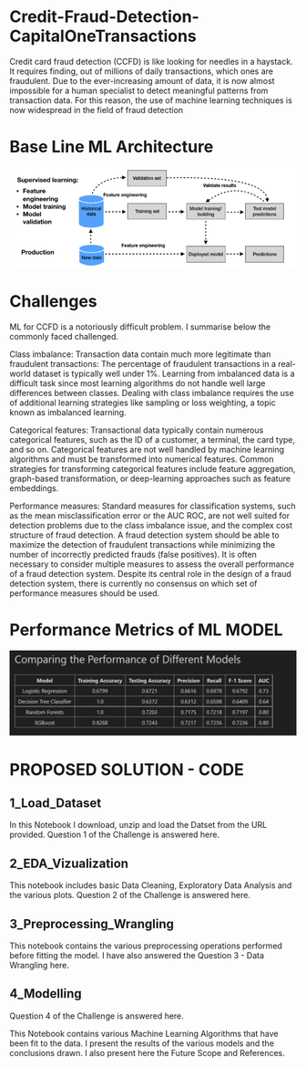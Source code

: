# Credit-Fraud-Detection-CapitalOneTransactions

Credit card fraud detection (CCFD) is like looking for needles in a haystack. It requires finding, out of millions of daily transactions, which ones are fraudulent. Due to the ever-increasing amount of data, it is now almost impossible for a human specialist to detect meaningful patterns from transaction data. For this reason, the use of machine learning techniques is now widespread in the field of fraud detection

# Base Line ML Architecture

![baseline_ML_workflow](baseline_ML_workflow.png)

# Challenges

ML for CCFD is a notoriously difficult problem. I summarise below the commonly faced challenged. 

Class imbalance: Transaction data contain much more legitimate than fraudulent transactions: The percentage of fraudulent transactions in a real-world dataset is typically well under 1%. Learning from imbalanced data is a difficult task since most learning algorithms do not handle well large differences between classes. Dealing with class imbalance requires the use of additional learning strategies like sampling or loss weighting, a topic known as imbalanced learning.

Categorical features: Transactional data typically contain numerous categorical features, such as the ID of a customer, a terminal, the card type, and so on. Categorical features are not well handled by machine learning algorithms and must be transformed into numerical features. Common strategies for transforming categorical features include feature aggregation, graph-based transformation, or deep-learning approaches such as feature embeddings.

Performance measures: Standard measures for classification systems, such as the mean misclassification error or the AUC ROC, are not well suited for detection problems due to the class imbalance issue, and the complex cost structure of fraud detection. A fraud detection system should be able to maximize the detection of fraudulent transactions while minimizing the number of incorrectly predicted frauds (false positives). It is often necessary to consider multiple measures to assess the overall performance of a fraud detection system. Despite its central role in the design of a fraud detection system, there is currently no consensus on which set of performance measures should be used.

# Performance Metrics of ML MODEL
![Result](Result.png)

# PROPOSED SOLUTION - CODE

1_Load_Dataset
------------------

In this Notebook I download, unzip and load the Datset from the URL provided.
Question 1 of the Challenge is answered here.

2_EDA_Vizualization
---------------------

This notebook includes basic Data Cleaning, Exploratory Data Analysis and the various plots.
Question 2 of the Challenge is answered here.

3_Preprocessing_Wrangling
--------------------------

This notebook contains the various preprocessing operations performed before fitting the model.
I have also answered the Question 3 - Data Wrangling here.

4_Modelling
------------

Question 4 of the Challenge is answered here.

This Notebook contains various Machine Learning Algorithms that have been fit to the data. I present
the results of the various models and the conclusions drawn. I also present here the Future Scope 
and References.
